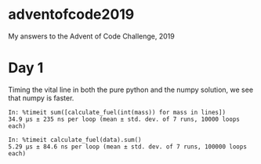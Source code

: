 # adventofcode2019
My answers to the Advent of Code Challenge, 2019


# Day 1

Timing the vital line in both the pure python and the numpy solution, we see that numpy is faster.
```
In: %timeit sum([calculate_fuel(int(mass)) for mass in lines])              
34.9 µs ± 235 ns per loop (mean ± std. dev. of 7 runs, 10000 loops each)

In: %timeit calculate_fuel(data).sum()                                      
5.29 µs ± 84.6 ns per loop (mean ± std. dev. of 7 runs, 100000 loops each)
```